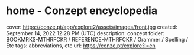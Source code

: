 # home - Conzept encyclopedia

cover: https://conze.pt/app/explore2/assets/images/front.jpg
created: September 14, 2022 12:28 PM (UTC)
description: conzept
folder: BOOKMRKS-MTHRFCKR / REFERENCE-MTHRFCKR / Grammer / Spelling / Etc
tags: abbreviations, etc
url: https://conze.pt/explore?l=en